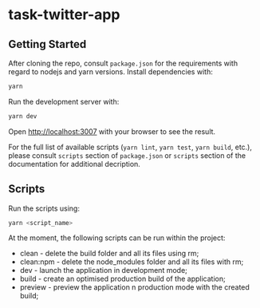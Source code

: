 # task-twitter-app

## Getting Started

After cloning the repo, consult `package.json` for the requirements with regard to nodejs and yarn versions.
Install dependencies with:

```bash
yarn
```

Run the development server with:

```bash
yarn dev
```

Open [http://localhost:3007](http://localhost:3007) with your browser to see the result.

For the full list of available scripts (`yarn lint`, `yarn test`, `yarn build`, etc.), please consult `scripts` section of `package.json` or `scripts` section of the documentation for additional decription.

## Scripts

Run the scripts using:

```bash
yarn <script_name>
```

At the moment, the following scripts can be run within the project:

- clean - delete the build folder and all its files using rm;
- clean:npm - delete the node_modules folder and all its files with rm;
- dev - launch the application in development mode;
- build - create an optimised production build of the application;
- preview - preview the application n production mode with the created build;
